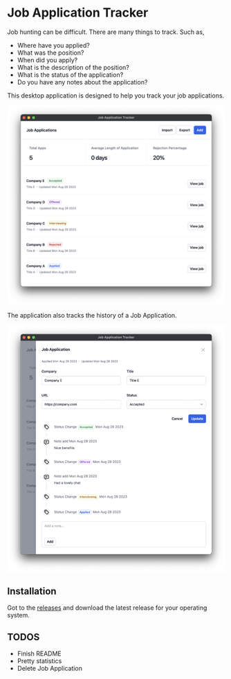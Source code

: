 # Job Application Tracker

Job hunting can be difficult. There are many things to track. Such as,

- Where have you applied?
- What was the position?
- When did you apply?
- What is the description of the position?
- What is the status of the application?
- Do you have any notes about the application?

This desktop application is designed to help you track your job applications.

![img](./images/home.png)

The application also tracks the history of a Job Application.

![img](./images/details.png)

## Installation

Got to the [releases](https://github.com/Piszmog/job-app-tracker/releases) and download the latest release for your
operating system.

## TODOS

- Finish README
- Pretty statistics
- Delete Job Application

